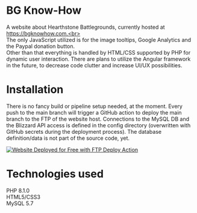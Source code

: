 # BG Know-How

A website about Hearthstone Battlegrounds, currently hosted at https://bgknowhow.com.<br><br>
The only JavaScript utilized is for the image tooltips, Google Analytics and the Paypal donation button.<br>
Other than that everything is handled by HTML/CSS supported by PHP for dynamic user interaction. There are plans to utilize the Angular framework in the future, to decrease code clutter and increase UI/UX possibilities.

# Installation

There is no fancy build or pipeline setup needed, at the moment. Every push to the main branch will trigger a GitHub action to deploy the main branch to the FTP of the website host. Connections to the MySQL DB and the Blizzard API access is defined in the config directory (overwritten with GitHub secrets during the deployment process). The database definition/data is not part of the source code, yet.

[<img alt="Website Deployed for Free with FTP Deploy Action" src="https://img.shields.io/badge/Website deployed for free with-FTP DEPLOY ACTION-%3CCOLOR%3E?style=for-the-badge&color=297FA9">](https://github.com/SamKirkland/FTP-Deploy-Action)
# Technologies used

PHP 8.1.0<br>
HTML5/CSS3<br>
MySQL 5.7
